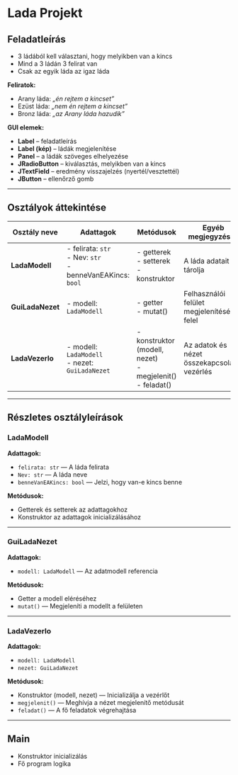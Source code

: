 # Lada Projekt

## Feladatleírás

- 3 ládából kell választani, hogy melyikben van a kincs  
- Mind a 3 ládán 3 felirat van  
- Csak az egyik láda az igaz láda  

**Feliratok:**
- Arany láda: *„én rejtem a kincset”*  
- Ezüst láda: *„nem én rejtem a kincset”*  
- Bronz láda: *„az Arany láda hazudik”*  

**GUI elemek:**
- **Label** – feladatleírás  
- **Label (kép)** – ládák megjelenítése  
- **Panel** – a ládák szöveges elhelyezése  
- **JRadioButton** – kiválasztás, melyikben van a kincs  
- **JTextField** – eredmény visszajelzés (nyertél/vesztettél)  
- **JButton** – ellenőrző gomb  

---

## Osztályok áttekintése

| Osztály neve | Adattagok | Metódusok | Egyéb megjegyzések |
|--------------|-----------|-----------|--------------------|
| **LadaModell** | - felirata: `str`<br>- Nev: `str`<br>- benneVanEAKincs: `bool` | - getterek<br>- setterek<br>- konstruktor | A láda adatait tárolja |
| **GuiLadaNezet** | - modell: `LadaModell` | - getter<br>- mutat() | Felhasználói felület megjelenítéséért felel |
| **LadaVezerlo** | - modell: `LadaModell`<br>- nezet: `GuiLadaNezet` | - konstruktor (modell, nezet)<br>- megjelenit()<br>- feladat() | Az adatok és nézet összekapcsolása, vezérlés |

---

## Részletes osztályleírások

### LadaModell

**Adattagok:**
- `felirata: str` — A láda felirata  
- `Nev: str` — A láda neve  
- `benneVanEAKincs: bool` — Jelzi, hogy van-e kincs benne  

**Metódusok:**
- Getterek és setterek az adattagokhoz  
- Konstruktor az adattagok inicializálásához  

---

### GuiLadaNezet

**Adattagok:**
- `modell: LadaModell` — Az adatmodell referencia  

**Metódusok:**
- Getter a modell eléréséhez  
- `mutat()` — Megjeleníti a modellt a felületen  

---

### LadaVezerlo

**Adattagok:**
- `modell: LadaModell`  
- `nezet: GuiLadaNezet`  

**Metódusok:**
- Konstruktor (modell, nezet) — Inicializálja a vezérlőt  
- `megjelenit()` — Meghívja a nézet megjelenítő metódusát  
- `feladat()` — A fő feladatok végrehajtása  

---

## Main

- Konstruktor inicializálás  
- Fő program logika
